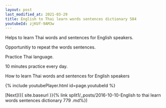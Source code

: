 ```yaml
---
layout: post
last_modified_at: 2021-03-29
title: English to Thai learn words sentences dictionary 584 
youtubeId: zjKUf-9AM3w
---
```

 
 
Helps to learn Thai words and sentences for English speakers.

Opportunitiy to repeat the words sentences. 

Practice Thai language. 
 
10 minutes practice every day. 
 
How to learn Thai words and sentences for English speakers 
 
{% include youtubePlayer.html id=page.youtubeId %}
 
 
[Next]({{ site.baseurl }}{% link  split1/_posts/2016-10-10-English to thai learn words sentences dictionary 779 .md%})
 
